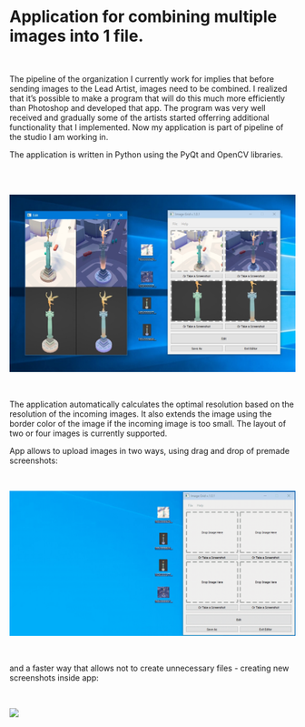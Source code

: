 # Application for combining multiple images into 1 file.
<br/>

The pipeline of the organization I currently work for implies that before sending images to the Lead Artist, images need to be combined. I realized that it’s possible to make a program that will do this much more efficiently than Photoshop and developed that app. The program was very well received and gradually some of the artists started offerring additional functionality that I implemented. Now my application is part of pipeline of the studio I am working in.

The application is written in Python using the PyQt and OpenCV libraries.

<br/><br/>

![](https://raw.githubusercontent.com/KovalevCG/opencv-pyqt-image-grid/master/Gifs/screenshot_01.jpg)

<br/>

The application automatically calculates the optimal resolution based on the resolution of the incoming images.
It also extends the image using the border color of the image if the incoming image is too small.
The layout of two or four images is currently supported.


App allows to upload images in two ways, using drag and drop of premade screenshots:

<br/>

![](https://raw.githubusercontent.com/KovalevCG/opencv-pyqt-image-grid/master/Gifs/Image_Grid_dragNdrop_02.gif)

<br/>

and a faster way that allows not to create unnecessary files - creating new screenshots inside app:

<br/>

![](https://raw.githubusercontent.com/KovalevCG/opencv-pyqt-image-grid/master/Gifs/Image_Grid_screenshot.gif)

<br/>
